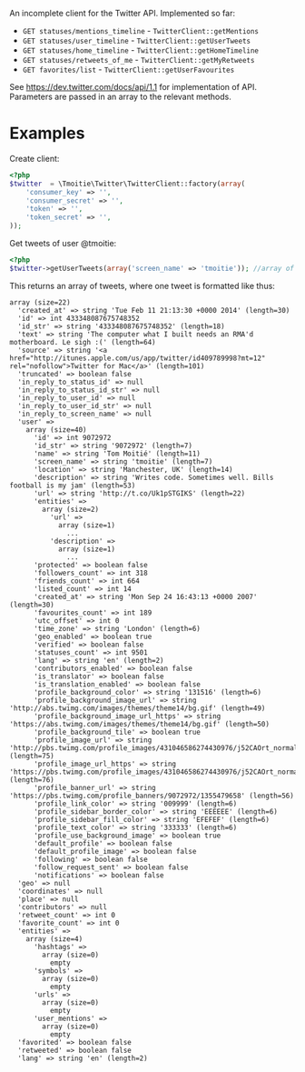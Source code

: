 An incomplete client for the Twitter API. Implemented so far:

- `GET statuses/mentions_timeline` - `TwitterClient::getMentions`
- `GET statuses/user_timeline` - `TwitterClient::getUserTweets`
- `GET statuses/home_timeline` - `TwitterClient::getHomeTimeline`
- `GET statuses/retweets_of_me` - `TwitterClient::getMyRetweets`
- `GET favorites/list` - `TwitterClient::getUserFavourites`

See https://dev.twitter.com/docs/api/1.1 for implementation of API. Parameters are passed in an array to the relevant methods.

Examples
========

Create client:
```php
<?php
$twitter  = \Tmoitie\Twitter\TwitterClient::factory(array(
    'consumer_key' => '',
    'consumer_secret' => '',
    'token' => '',
    'token_secret' => '',
));
```

Get tweets of user @tmoitie:
```php
<?php
$twitter->getUserTweets(array('screen_name' => 'tmoitie')); //array of tweets
```

This returns an array of tweets, where one tweet is formatted like thus:
```
array (size=22)
  'created_at' => string 'Tue Feb 11 21:13:30 +0000 2014' (length=30)
  'id' => int 433348087675748352
  'id_str' => string '433348087675748352' (length=18)
  'text' => string 'The computer what I built needs an RMA'd motherboard. Le sigh :(' (length=64)
  'source' => string '<a href="http://itunes.apple.com/us/app/twitter/id409789998?mt=12" rel="nofollow">Twitter for Mac</a>' (length=101)
  'truncated' => boolean false
  'in_reply_to_status_id' => null
  'in_reply_to_status_id_str' => null
  'in_reply_to_user_id' => null
  'in_reply_to_user_id_str' => null
  'in_reply_to_screen_name' => null
  'user' => 
    array (size=40)
      'id' => int 9072972
      'id_str' => string '9072972' (length=7)
      'name' => string 'Tom Moitié' (length=11)
      'screen_name' => string 'tmoitie' (length=7)
      'location' => string 'Manchester, UK' (length=14)
      'description' => string 'Writes code. Sometimes well. Bills football is my jam' (length=53)
      'url' => string 'http://t.co/Uk1pSTGIKS' (length=22)
      'entities' => 
        array (size=2)
          'url' => 
            array (size=1)
              ...
          'description' => 
            array (size=1)
              ...
      'protected' => boolean false
      'followers_count' => int 318
      'friends_count' => int 664
      'listed_count' => int 14
      'created_at' => string 'Mon Sep 24 16:43:13 +0000 2007' (length=30)
      'favourites_count' => int 189
      'utc_offset' => int 0
      'time_zone' => string 'London' (length=6)
      'geo_enabled' => boolean true
      'verified' => boolean false
      'statuses_count' => int 9501
      'lang' => string 'en' (length=2)
      'contributors_enabled' => boolean false
      'is_translator' => boolean false
      'is_translation_enabled' => boolean false
      'profile_background_color' => string '131516' (length=6)
      'profile_background_image_url' => string 'http://abs.twimg.com/images/themes/theme14/bg.gif' (length=49)
      'profile_background_image_url_https' => string 'https://abs.twimg.com/images/themes/theme14/bg.gif' (length=50)
      'profile_background_tile' => boolean true
      'profile_image_url' => string 'http://pbs.twimg.com/profile_images/431046586274430976/j52CAOrt_normal.jpeg' (length=75)
      'profile_image_url_https' => string 'https://pbs.twimg.com/profile_images/431046586274430976/j52CAOrt_normal.jpeg' (length=76)
      'profile_banner_url' => string 'https://pbs.twimg.com/profile_banners/9072972/1355479658' (length=56)
      'profile_link_color' => string '009999' (length=6)
      'profile_sidebar_border_color' => string 'EEEEEE' (length=6)
      'profile_sidebar_fill_color' => string 'EFEFEF' (length=6)
      'profile_text_color' => string '333333' (length=6)
      'profile_use_background_image' => boolean true
      'default_profile' => boolean false
      'default_profile_image' => boolean false
      'following' => boolean false
      'follow_request_sent' => boolean false
      'notifications' => boolean false
  'geo' => null
  'coordinates' => null
  'place' => null
  'contributors' => null
  'retweet_count' => int 0
  'favorite_count' => int 0
  'entities' => 
    array (size=4)
      'hashtags' => 
        array (size=0)
          empty
      'symbols' => 
        array (size=0)
          empty
      'urls' => 
        array (size=0)
          empty
      'user_mentions' => 
        array (size=0)
          empty
  'favorited' => boolean false
  'retweeted' => boolean false
  'lang' => string 'en' (length=2)
```